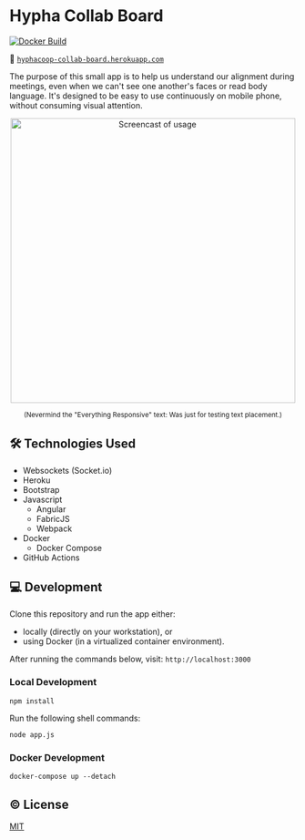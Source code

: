 # Hypha Collab Board

<!-- Changes to badge text in URLs below, require changes to "name" value in .github/workflows/*.yml -->
[![Docker Build](https://github.com/patcon/hyphacoop-collab-board/workflows/Docker%20build/badge.svg)][docker-build]

   [docker-build]: https://github.com/patcon/hyphacoop-collab-board/actions?query=workflow%3A%22Docker+build%22

:link: [`hyphacoop-collab-board.herokuapp.com`][app]

The purpose of this small app is to help us understand our alignment
during meetings, even when we can't see one another's faces or read body
language. It's designed to be easy to use continuously on mobile phone, without
consuming visual attention.

   [app]: https://hyphacoop-collab-board.herokuapp.com/

<p align="center">
  <img src="https://i.imgur.com/1kMhHWi.gif"
    width="500"
    alt="Screencast of usage" />
</p>
<p align="center">
  <sup>
    (Nevermind the "Everything Responsive" text: Was just for testing text placement.)
  </sup>
</p>


## :hammer_and_wrench: Technologies Used

- Websockets (Socket.io)
- Heroku
- Bootstrap
- Javascript
  - Angular
  - FabricJS
  - Webpack
- Docker
  - Docker Compose
- GitHub Actions

## :computer: Development

Clone this repository and run the app either:
- locally (directly on your workstation), or
- using Docker (in a virtualized container environment).

After running the commands below, visit: `http://localhost:3000`

### Local Development


```shell
npm install
```

Run the following shell commands:

```shell
node app.js
```

### Docker Development

```shell
docker-compose up --detach
```

## :copyright: License

[MIT](/LICENSE)

